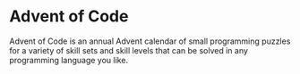 # Advent of Code
Advent of Code is an annual Advent calendar of small programming puzzles for a variety of skill sets and skill levels that can be solved in any programming language you like.


